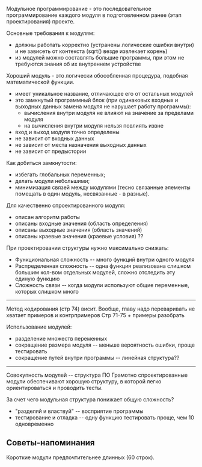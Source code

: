 
Модульное программирование - это последовательное программирование каждого модуля в подготовленном ранее (этап проектирования) проекте.

Основные требования к модулям:
- должны работать корректно (устранены логические ошибки внутри) и не зависеть от контекста (sqrt() везде извлекает корень)
- из модулей можно составлять большие программы, при этом не требуются знания об их внутреннем устройстве

Хороший модуль - это логически обособленная процедура, подобная математической функции.
- имеет уникальное название, отличающее его от остальных модулей
- это замкнутый программный блок (при одинаковых входных и выходных данных замена модуля не нарушает работу программы): 
    - вычисления внутри модуля не влияют на значение за пределами модуля
    - на вычисления внутри модуля нельзя повлиять извне
- вход и выход модуля точно определены
- не зависит от входных данных
- не зависит от места назначения выходных данных
- не зависит от предыстории

Как добиться замкнутости:
- избегать глобальных переменных;
- делать модули небольшими;
- минимизация связей между модулями (тесно связанные элементы помещать в один модуль, несвязанные - в разные).

Для качественно спроектированного модуля:
- описан алгоритм работы
- описаны входные значения (область определения)
- описаны выходные значения (область значений)
- описаны краевые значения (краевые условия) ??

При проектировании структуры нужно максимально снижать:
- Функциональная сложность -- много функций внутри одного модуля
- Распределенная сложность -- одна функция реализована слишком большим кол-вом отдельных модулей, сложно отследить эту единую функцию
- Сложность связи -- когда модули используют общие переменные, которых слишком много

---

Метод кодирования (стр 74) висит. Вообще, главу надо переваривать
не хватает примеров и контрпримеров
Стр 71-75 + примеры разобрать










Использование модулей:
- разделение множеств переменных
- сокращение размера модуля -- меньше вероятность ошибки, проще тестировать
- сокращение путей внутри программы -- линейная структура??

---


Совокупность модулей -- структура ПО
Грамотно спроектированные модули обеспечивают хорошую структуру, в которой легко ориентироваться и проводить тесты.



За счет чего модульная структура понижает общую сложность?
- "разделяй и властвуй" -- восприятие программы
- тестирование и отладка -- одну функцию тестировать проще, чем 10 одновременно


## Советы-напоминания

Короткие модули предпочтительнее длинных (60 строк).
